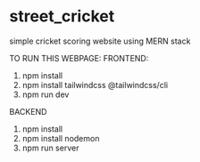 # street_cricket
simple cricket scoring website using MERN stack 

TO RUN THIS WEBPAGE:
FRONTEND:
1) npm install
2) npm install tailwindcss @tailwindcss/cli
3) npm run dev

BACKEND
1) npm install
2) npm install nodemon
3) npm run server
